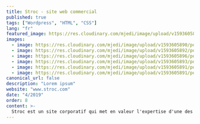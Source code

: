 ```yaml
---
title: Stroc - site web commercial
published: true
tags: ["Wordpress", "HTML", "CSS"]
lang: "fr"
featured_image: https://res.cloudinary.com/mjedi/image/upload/v1593605890/portfolio/stroc1.png
images:
  - image: https://res.cloudinary.com/mjedi/image/upload/v1593605890/portfolio/stroc1.png
  - image: https://res.cloudinary.com/mjedi/image/upload/v1593605892/portfolio/stroc2.png
  - image: https://res.cloudinary.com/mjedi/image/upload/v1593605896/portfolio/stroc3.png
  - image: https://res.cloudinary.com/mjedi/image/upload/v1593605893/portfolio/stroc4.png
  - image: https://res.cloudinary.com/mjedi/image/upload/v1593605891/portfolio/stroc6.png
  - image: https://res.cloudinary.com/mjedi/image/upload/v1593605891/portfolio/stroc7.png
canonical_url: false
description: "Lorem ipsum"
website: "www.stroc.com"
date: "4/2019"
order: 8
content: >-
  Stroc est un site corporatif qui met en valeur l'expertise d'une des plus grandes entreprises de construction au Maroc. C'est un site statique disponible en français et en anglais avec un blog et un espace recrutement.
---
```

